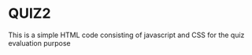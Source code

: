 # QUIZ2
This is a simple HTML code consisting of javascript and CSS for the quiz evaluation purpose  
